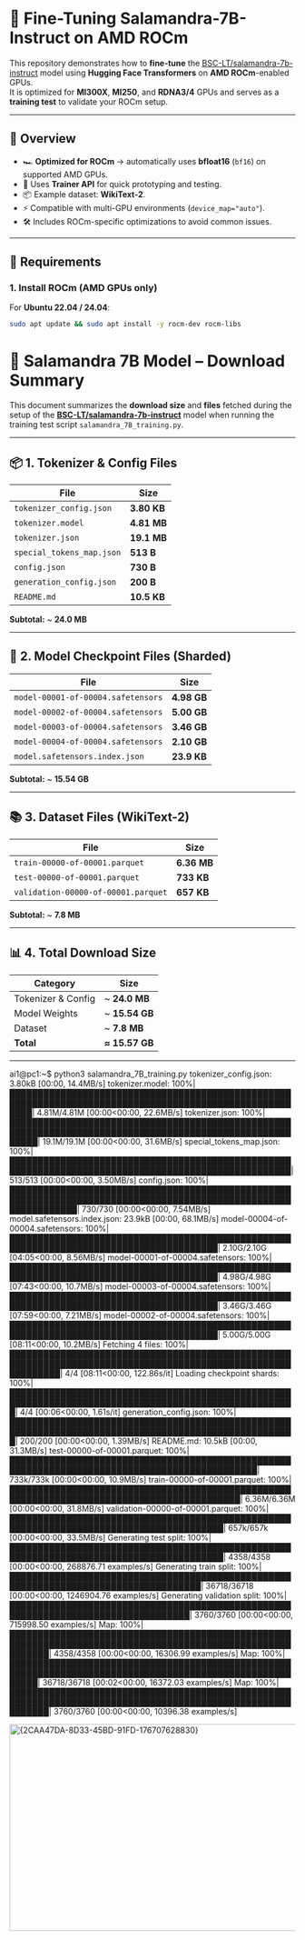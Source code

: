 # 🦎 Fine-Tuning Salamandra-7B-Instruct on AMD ROCm

This repository demonstrates how to **fine-tune** the [BSC-LT/salamandra-7b-instruct](https://huggingface.co/BSC-LT/salamandra-7b-instruct) model using **Hugging Face Transformers** on **AMD ROCm**-enabled GPUs.  
It is optimized for **MI300X**, **MI250**, and **RDNA3/4** GPUs and serves as a **training test** to validate your ROCm setup.

---

## 🚀 Overview

- 🏎 **Optimized for ROCm** → automatically uses **bfloat16** (`bf16`) on supported AMD GPUs.
- 🧠 Uses **Trainer API** for quick prototyping and testing.
- 📦 Example dataset: **WikiText-2**.
- ⚡ Compatible with multi-GPU environments (`device_map="auto"`).
- 🛠 Includes ROCm-specific optimizations to avoid common issues.

---

## 📌 Requirements

### 1. Install ROCm (AMD GPUs only)

For **Ubuntu 22.04 / 24.04**:

```bash
sudo apt update && sudo apt install -y rocm-dev rocm-libs
```

# 🦎 Salamandra 7B Model – Download Summary

This document summarizes the **download size** and **files** fetched during the setup of the **[BSC-LT/salamandra-7b-instruct](https://huggingface.co/BSC-LT/salamandra-7b-instruct)** model when running the training test script `salamandra_7B_training.py`.

---

## 📦 1. Tokenizer & Config Files

| File                     | Size    |
|-------------------------|---------|
| `tokenizer_config.json` | **3.80 KB** |
| `tokenizer.model`       | **4.81 MB** |
| `tokenizer.json`        | **19.1 MB** |
| `special_tokens_map.json` | **513 B** |
| `config.json`           | **730 B** |
| `generation_config.json` | **200 B** |
| `README.md`            | **10.5 KB** |

**Subtotal:** ~ **24.0 MB**

---

## 🧠 2. Model Checkpoint Files (Sharded)

| File                                   | Size    |
|--------------------------------------|---------|
| `model-00001-of-00004.safetensors`   | **4.98 GB** |
| `model-00002-of-00004.safetensors`   | **5.00 GB** |
| `model-00003-of-00004.safetensors`   | **3.46 GB** |
| `model-00004-of-00004.safetensors`   | **2.10 GB** |
| `model.safetensors.index.json`       | **23.9 KB** |

**Subtotal:** ~ **15.54 GB**

---

## 📚 3. Dataset Files (WikiText-2)

| File                                | Size    |
|----------------------------------|---------|
| `train-00000-of-00001.parquet`   | **6.36 MB** |
| `test-00000-of-00001.parquet`    | **733 KB** |
| `validation-00000-of-00001.parquet` | **657 KB** |

**Subtotal:** ~ **7.8 MB**

---

## 📊 4. Total Download Size

| Category           | Size       |
|-------------------|------------|
| Tokenizer & Config | ~ **24.0 MB** |
| Model Weights     | ~ **15.54 GB** |
| Dataset           | ~ **7.8 MB** |
| **Total**         | **≈ 15.57 GB** |

---
ai1@pc1:~$ python3 salamandra_7B_training.py
tokenizer_config.json: 3.80kB [00:00, 14.4MB/s]
tokenizer.model: 100%|████████████████████████████████████████████████████████████████████████████████████████████████████████| 4.81M/4.81M [00:00<00:00, 22.6MB/s]
tokenizer.json: 100%|█████████████████████████████████████████████████████████████████████████████████████████████████████████| 19.1M/19.1M [00:00<00:00, 31.6MB/s]
special_tokens_map.json: 100%|████████████████████████████████████████████████████████████████████████████████████████████████████| 513/513 [00:00<00:00, 3.50MB/s]
config.json: 100%|████████████████████████████████████████████████████████████████████████████████████████████████████████████████| 730/730 [00:00<00:00, 7.54MB/s]
model.safetensors.index.json: 23.9kB [00:00, 68.1MB/s]
model-00004-of-00004.safetensors: 100%|███████████████████████████████████████████████████████████████████████████████████████| 2.10G/2.10G [04:05<00:00, 8.56MB/s]
model-00001-of-00004.safetensors: 100%|███████████████████████████████████████████████████████████████████████████████████████| 4.98G/4.98G [07:43<00:00, 10.7MB/s]
model-00003-of-00004.safetensors: 100%|███████████████████████████████████████████████████████████████████████████████████████| 3.46G/3.46G [07:59<00:00, 7.21MB/s]
model-00002-of-00004.safetensors: 100%|███████████████████████████████████████████████████████████████████████████████████████| 5.00G/5.00G [08:11<00:00, 10.2MB/s]
Fetching 4 files: 100%|█████████████████████████████████████████████████████████████████████████████████████████████████████████████| 4/4 [08:11<00:00, 122.86s/it]
Loading checkpoint shards: 100%|█████████████████████████████████████████████████████████████████████████████████████████████████████| 4/4 [00:06<00:00,  1.61s/it]
generation_config.json: 100%|█████████████████████████████████████████████████████████████████████████████████████████████████████| 200/200 [00:00<00:00, 1.39MB/s]
README.md: 10.5kB [00:00, 31.3MB/s]
test-00000-of-00001.parquet: 100%|██████████████████████████████████████████████████████████████████████████████████████████████| 733k/733k [00:00<00:00, 10.9MB/s]
train-00000-of-00001.parquet: 100%|███████████████████████████████████████████████████████████████████████████████████████████| 6.36M/6.36M [00:00<00:00, 31.8MB/s]
validation-00000-of-00001.parquet: 100%|████████████████████████████████████████████████████████████████████████████████████████| 657k/657k [00:00<00:00, 33.5MB/s]
Generating test split: 100%|████████████████████████████████████████████████████████████████████████████████████████| 4358/4358 [00:00<00:00, 268876.71 examples/s]
Generating train split: 100%|████████████████████████████████████████████████████████████████████████████████████| 36718/36718 [00:00<00:00, 1246904.76 examples/s]
Generating validation split: 100%|██████████████████████████████████████████████████████████████████████████████████| 3760/3760 [00:00<00:00, 715998.50 examples/s]
Map: 100%|███████████████████████████████████████████████████████████████████████████████████████████████████████████| 4358/4358 [00:00<00:00, 16306.99 examples/s]
Map: 100%|█████████████████████████████████████████████████████████████████████████████████████████████████████████| 36718/36718 [00:02<00:00, 16372.03 examples/s]
Map: 100%|███████████████████████████████████████████████████████████████████████████████████████████████████████████| 3760/3760 [00:00<00:00, 10396.38 examples/s]

<img width="1313" height="364" alt="{2CAA47DA-8D33-45BD-91FD-176707628830}" src="https://github.com/user-attachments/assets/43559523-44f2-482f-a328-21ae0876c08d" />

